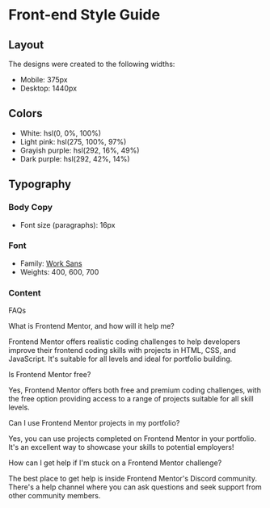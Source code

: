 # Front-end Style Guide

## Layout

The designs were created to the following widths:

- Mobile: 375px
- Desktop: 1440px

## Colors

- White: hsl(0, 0%, 100%)
- Light pink: hsl(275, 100%, 97%)
- Grayish purple: hsl(292, 16%, 49%)
- Dark purple: hsl(292, 42%, 14%)

## Typography

### Body Copy

- Font size (paragraphs): 16px

### Font

- Family: [Work Sans](https://fonts.google.com/specimen/Work+Sans)
- Weights: 400, 600, 700
### Content
FAQs

  What is Frontend Mentor, and how will it help me?

  Frontend Mentor offers realistic coding challenges to help developers improve their
  frontend coding skills with projects in HTML, CSS, and JavaScript. It's suitable for
  all levels and ideal for portfolio building.

  Is Frontend Mentor free?

  Yes, Frontend Mentor offers both free and premium coding challenges, with the free
  option providing access to a range of projects suitable for all skill levels.

  Can I use Frontend Mentor projects in my portfolio?

  Yes, you can use projects completed on Frontend Mentor in your portfolio. It's an excellent
  way to showcase your skills to potential employers!

  How can I get help if I'm stuck on a Frontend Mentor challenge?

  The best place to get help is inside Frontend Mentor's Discord community. There's a help
  channel where you can ask questions and seek support from other community members.
